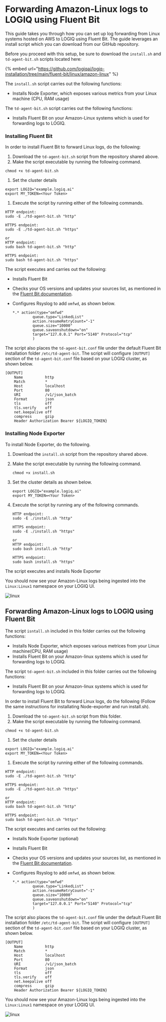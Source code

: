 # Forwarding Amazon-Linux logs to LOGIQ using Fluent Bit

This guide takes you through how you can set up log forwarding from Linux systems hosted on AWS to LOGIQ using Fluent Bit. The guide leverages an install script which you can download from our GitHub repository.&#x20;

Before you proceed with this setup, be sure to download the `install.sh`  and `td-agent-bit.sh` scripts located here:

{% embed url="https://github.com/logiqai/logiq-installation/tree/main/fluent-bit/linux/amazon-linux" %}

The `install.sh` script carries out the following functions:

* Installs Node Exporter, which exposes various metrics from your Linux machine (CPU, RAM usage)

The `td-agent-bit.sh` script carries out the following functions:

* Installs Fluent Bit on your Amazon-Linux systems which is used for forwarding logs to LOGIQ.

### Installing Fluent Bit

In order to install Fluent Bit to forward Linux logs, do the following:

1. Download the `td-agent-bit.sh` script from the repository shared above.
2. Make the script executable by running the following command.

```
chmod +x td-agent-bit.sh
```

1. Set the cluster details

```
export LOGIQ="example.logiq.ai"
export MY_TOKEN=<Your Token>
```

1. Execute the script by running either of the following commands.

```
HTTP endpoint:
sudo -E ./td-agent-bit.sh "http"

HTTPS endpoint:
sudo -E ./td-agent-bit.sh "https"

or
HTTP endpoint:
sudo bash td-agent-bit.sh "http"

HTTPS endpoint:
sudo bash td-agent-bit.sh "https"
```

The script executes and carries out the following:

* Installs Fluent Bit
* Checks your OS versions and updates your sources list, as mentioned in the [Fluent Bit documentation](https://docs.fluentbit.io/manual/installation/linux/ubuntu#update-your-sources-lists).
*   Configures Rsyslog to add `omfwd`, as shown below.

    ```
    *.* action(type="omfwd"
             queue.type="LinkedList"
             action.resumeRetryCount="-1"
             queue.size="10000"
             queue.saveonshutdown="on"
             target="127.0.0.1" Port="5140" Protocol="tcp"
             )
    ```

The script also places the `td-agent-bit.conf` file under the default Fluent Bit installation folder `/etc/td-agent-bit`. The script will configure `[OUTPUT]` section of the `td-agent-bit.conf` file based on your LOGIQ cluster, as shown below.

```
[OUTPUT]
    Name          http
    Match         *
    Host          localhost
    Port          80
    URI           /v1/json_batch
    Format        json
    tls           off
    tls.verify    off
    net.keepalive off
    compress      gzip
    Header Authorization Bearer ${LOGIQ_TOKEN}
```

### Installing Node Exporter

To install Node Exporter, do the following.&#x20;

1. Download the `install.sh` script from the repository shared above.
2.  Make the script executable by running the following command.

    ```
    chmod +x install.sh
    ```
3.  Set the cluster details as shown below.

    ```
    export LOGIQ="example.logiq.ai"
    export MY_TOKEN=<Your Token>
    ```
4.  Execute the script by running any of the following commands.&#x20;

    ```
    HTTP endpoint:
    sudo -E ./install.sh "http"

    HTTPS endpoint:
    sudo -E ./install.sh "https"

    or
    HTTP endpoint:
    sudo bash install.sh "http"

    HTTPS endpoint:
    sudo bash install.sh "https"
    ```

The script executes and installs Node Exporter



You should now see your Amazon-Linux logs being ingested into the `Linux:Linux1` namespace on your LOGIQ UI.

<img src="https://user-images.githubusercontent.com/67860971/133257871-58663332-995c-4849-9638-8fe96826296a.png" alt="linux" data-size="original">

## Forwarding Amazon-Linux logs to LOGIQ using Fluent Bit

The script `isntall.sh` included in this folder carries out the following functions:

* Installs Node Exporter, which exposes various metrices from your Linux machine(CPU, RAM usage)
* Installs Fluent Bit on your Amazon-linux systems which is used for forwarding logs to LOGIQ.

The script `td-agent-bit.sh` included in this folder carries out the following functions:

* Installs Fluent Bit on your Amazon-linux systems which is used for forwarding logs to LOGIQ.

In order to install Fluent Bit to forward Linux logs, do the following (Follow the same instructions for installating Node-exporter and run install.sh).

1. Download the `td-agent-bit.sh` script from this folder.
2. Make the script executable by running the following command.

```
chmod +x td-agent-bit.sh
```

1. Set the cluster details

```
export LOGIQ="example.logiq.ai"
export MY_TOKEN=<Your Token>
```

1. Execute the script by running either of the following commands.

```
HTTP endpoint:
sudo -E ./td-agent-bit.sh "http"

HTTPS endpoint:
sudo -E ./td-agent-bit.sh "https"

or
HTTP endpoint:
sudo bash td-agent-bit.sh "http"

HTTPS endpoint:
sudo bash td-agent-bit.sh "https"
```

The script executes and carries out the following:

* Installs Node Exporter (optional)
* Installs Fluent Bit
* Checks your OS versions and updates your sources list, as mentioned in the [Fluent Bit documentation](https://docs.fluentbit.io/manual/installation/linux/ubuntu#update-your-sources-lists).
*   Configures Rsyslog to add `omfwd`, as shown below.

    ```
    *.* action(type="omfwd"
             queue.type="LinkedList"
             action.resumeRetryCount="-1"
             queue.size="10000"
             queue.saveonshutdown="on"
             target="127.0.0.1" Port="5140" Protocol="tcp"
             )
    ```

The script also places the `td-agent-bit.conf` file under the default Fluent Bit installation folder `/etc/td-agent-bit`. The script will configure `[OUTPUT]` section of the `td-agent-bit.conf` file based on your LOGIQ cluster, as shown below.

```
[OUTPUT]
    Name          http
    Match         *
    Host          localhost
    Port          80
    URI           /v1/json_batch
    Format        json
    tls           off
    tls.verify    off
    net.keepalive off
    compress      gzip
    Header Authorization Bearer ${LOGIQ_TOKEN}
```

You should now see your Amazon-Linux logs being ingested into the `Linux:Linux1` namespace on your LOGIQ UI.

![linux](https://user-images.githubusercontent.com/67860971/133257871-58663332-995c-4849-9638-8fe96826296a.png)
